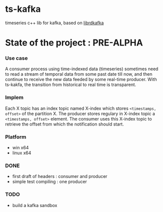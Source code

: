 # ts-kafka
timeseries c++ lib for kafka, based on [librdkafka](https://github.com/edenhill/librdkafka)

# State of the project : PRE-ALPHA

### Use case

A consumer process using time-indexed data (timeseries) sometimes need to read a stream of temporal data from some past date till now, and then continue to receive the new data feeded by some real-time producer. With ts-kakfa, the transition from historical to real time is transparent.


### Implem 

Each X topic has an index topic named X-index which stores `<timestamps, offset>` of the partition X.
The producer stores regulary in X-index topic a `<timestamps, offset>` element.
The consumer uses this X-index topic to retrieve the offset from which the notification should start.

### Platform

  * win x64
  * linux x64

### DONE

  * first draft of headers : consumer and producer
  * simple test compiling : one producer 
  

### TODO

  * build a kafka sandbox
  
